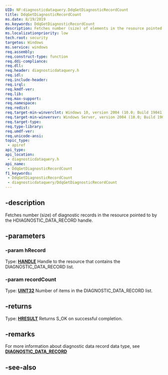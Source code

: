 ```yaml
---
UID: NF:diagnosticdataquery.DdqGetDiagnosticRecordCount
title: DdqGetDiagnosticRecordCount
ms.date: 8/19/2019
ms.keywords: DdqGetDiagnosticRecordCount
description: Fetches number (size) of elements in the resource pointed to by the HDIAGNOSTIC_DATA_RECORD handle.
ms.localizationpriority: low
tech.root: security
targetos: Windows
ms.service: windows
req.assembly: 
req.construct-type: function
req.ddi-compliance: 
req.dll: 
req.header: diagnosticdataquery.h
req.idl: 
req.include-header: 
req.irql: 
req.kmdf-ver: 
req.lib: 
req.max-support: 
req.namespace: 
req.redist: 
req.target-min-winverclnt: Windows 10, version 2004 (10.0; Build 19041)
req.target-min-winversvr: Windows Server, version 2004 (10.0; Build 19041)
req.target-type: 
req.type-library: 
req.umdf-ver: 
req.unicode-ansi: 
topic_type:
 - apiref
api_type:
api_location:
 - diagnosticdataquery.h
api_name:
 - DdqGetDiagnosticRecordCount
f1_keywords:
 - DdqGetDiagnosticRecordCount
 - diagnosticdataquery/DdqGetDiagnosticRecordCount
---
```


## -description

Fetches number (size) of diagnostic records in the resource pointed to by the HDIAGNOSTIC_DATA_RECORD handle.

## -parameters

### -param hRecord

Type: **[HANDLE](/windows/desktop/winprog/windows-data-types)**
Handle to the resource that contains the DIAGNOSTIC_DATA_RECORD list.

### -param recordCount

Type: **[UINT32](/windows/desktop/winprog/windows-data-types)**
Number of items in the DIAGNOSTIC_DATA_RECORD list.

## -returns

Type: **[HRESULT](/windows/desktop/com/structure-of-com-error-codes)**
Returns S_OK on successful completion.

## -remarks

For more information about diagnostic data record data type, see [**DIAGNOSTIC_DATA_RECORD**](../diagnosticdataquerytypes/ns-diagnosticdataquerytypes-diagnostic_data_record.md)

## -see-also